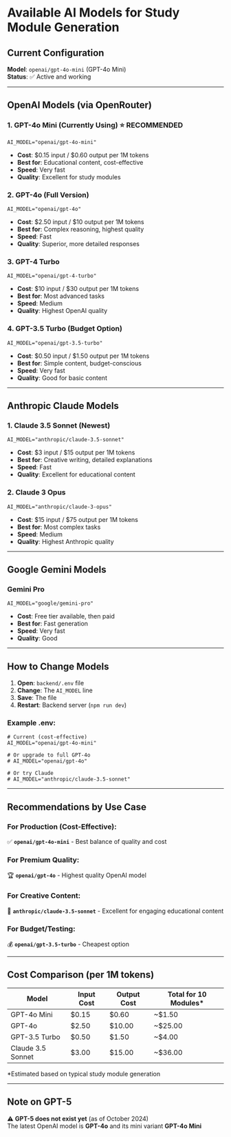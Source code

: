 # Available AI Models for Study Module Generation

## Current Configuration
**Model**: `openai/gpt-4o-mini` (GPT-4o Mini)  
**Status**: ✅ Active and working

---

## OpenAI Models (via OpenRouter)

### 1. GPT-4o Mini (Currently Using) ⭐ RECOMMENDED
```env
AI_MODEL="openai/gpt-4o-mini"
```
- **Cost**: $0.15 input / $0.60 output per 1M tokens
- **Best for**: Educational content, cost-effective
- **Speed**: Very fast
- **Quality**: Excellent for study modules

### 2. GPT-4o (Full Version)
```env
AI_MODEL="openai/gpt-4o"
```
- **Cost**: $2.50 input / $10 output per 1M tokens
- **Best for**: Complex reasoning, highest quality
- **Speed**: Fast
- **Quality**: Superior, more detailed responses

### 3. GPT-4 Turbo
```env
AI_MODEL="openai/gpt-4-turbo"
```
- **Cost**: $10 input / $30 output per 1M tokens
- **Best for**: Most advanced tasks
- **Speed**: Medium
- **Quality**: Highest OpenAI quality

### 4. GPT-3.5 Turbo (Budget Option)
```env
AI_MODEL="openai/gpt-3.5-turbo"
```
- **Cost**: $0.50 input / $1.50 output per 1M tokens
- **Best for**: Simple content, budget-conscious
- **Speed**: Very fast
- **Quality**: Good for basic content

---

## Anthropic Claude Models

### 1. Claude 3.5 Sonnet (Newest)
```env
AI_MODEL="anthropic/claude-3.5-sonnet"
```
- **Cost**: $3 input / $15 output per 1M tokens
- **Best for**: Creative writing, detailed explanations
- **Speed**: Fast
- **Quality**: Excellent for educational content

### 2. Claude 3 Opus
```env
AI_MODEL="anthropic/claude-3-opus"
```
- **Cost**: $15 input / $75 output per 1M tokens
- **Best for**: Most complex tasks
- **Speed**: Medium
- **Quality**: Highest Anthropic quality

---

## Google Gemini Models

### Gemini Pro
```env
AI_MODEL="google/gemini-pro"
```
- **Cost**: Free tier available, then paid
- **Best for**: Fast generation
- **Speed**: Very fast
- **Quality**: Good

---

## How to Change Models

1. **Open**: `backend/.env` file
2. **Change**: The `AI_MODEL` line
3. **Save**: The file
4. **Restart**: Backend server (`npm run dev`)

### Example .env:
```env
# Current (cost-effective)
AI_MODEL="openai/gpt-4o-mini"

# Or upgrade to full GPT-4o
# AI_MODEL="openai/gpt-4o"

# Or try Claude
# AI_MODEL="anthropic/claude-3.5-sonnet"
```

---

## Recommendations by Use Case

### For Production (Cost-Effective):
✅ **`openai/gpt-4o-mini`** - Best balance of quality and cost

### For Premium Quality:
🏆 **`openai/gpt-4o`** - Highest quality OpenAI model

### For Creative Content:
🎨 **`anthropic/claude-3.5-sonnet`** - Excellent for engaging educational content

### For Budget/Testing:
💰 **`openai/gpt-3.5-turbo`** - Cheapest option

---

## Cost Comparison (per 1M tokens)

| Model | Input Cost | Output Cost | Total for 10 Modules* |
|-------|-----------|-------------|----------------------|
| GPT-4o Mini | $0.15 | $0.60 | ~$1.50 |
| GPT-4o | $2.50 | $10.00 | ~$25.00 |
| GPT-3.5 Turbo | $0.50 | $1.50 | ~$4.00 |
| Claude 3.5 Sonnet | $3.00 | $15.00 | ~$36.00 |

*Estimated based on typical study module generation

---

## Note on GPT-5
⚠️ **GPT-5 does not exist yet** (as of October 2024)  
The latest OpenAI model is **GPT-4o** and its mini variant **GPT-4o Mini**

